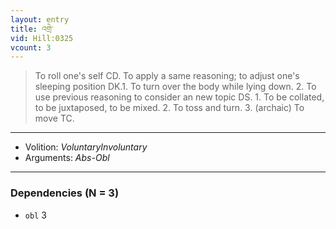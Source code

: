 ```yaml
---
layout: entry
title: འགྲེ་
vid: Hill:0325
vcount: 3
---
```

> To roll one's self CD\. To apply a same reasoning; to adjust one's sleeping position DK\.1\. To turn over the body while lying down\. 2\. To use previous reasoning to consider an new topic DS\. 1\. To be collated, to be juxtaposed, to be mixed\. 2\. To toss and turn\. 3\. (archaic) To move TC\.

---
* Volition: _VoluntaryInvoluntary_
* Arguments: _Abs-Obl_

---

### Dependencies (N = 3)
* `obl` 3
